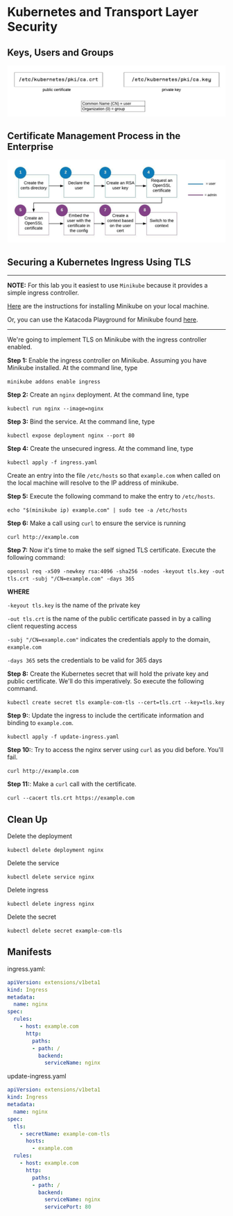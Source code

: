 
# Kubernetes and Transport Layer Security

## Keys, Users and Groups

![certificate-analysis](./images/certs.jpeg)


## Certificate Management Process in the Enterprise

![Certificate Management Process](./images/rbac-process.jpeg)


## Securing a Kubernetes Ingress Using TLS

------

**NOTE:** For this lab you it easiest to use `Minikube` because it provides a simple ingress controller.

[Here](https://kubernetes.io/docs/tasks/tools/install-minikube/) are the instructions for installing Minikube on your local machine.

Or, you can use the  Katacoda Playground for Minikube found [here](https://katacoda.com/courses/kubernetes/kubectl-run-containers).

------

We're going to implement TLS on Minikube with the ingress controller enabled.

**Step 1:** Enable the ingress controller on Minikube. Assuming you have Minikube installed. At the command line, type

`minikube addons enable ingress`

**Step 2:** Create an `nginx` deployment. At the command line, type

`kubectl run nginx --image=nginx`

**Step 3:** Bind the service. At the command line, type

`kubectl expose deployment nginx --port 80`

**Step 4:** Create the unsecured ingress. At the command line, type

`kubectl apply -f ingress.yaml`

Create an entry into the file `/etc/hosts` so that `example.com` when called on the local machine will
resolve to the IP address of minikube.

**Step 5:** Execute the following command to make the entry to `/etc/hosts`.

`echo "$(minikube ip) example.com" | sudo tee -a /etc/hosts`

**Step 6:** Make a call using `curl` to ensure the service is running

`curl http://example.com`

**Step 7:** Now it's time to make the self signed TLS certificate. Execute the following command:

`openssl req -x509 -newkey rsa:4096 -sha256 -nodes -keyout tls.key -out tls.crt -subj "/CN=example.com" -days 365`

**WHERE**

`-keyout tls.key` is the name of the private key

`-out tls.crt` is the name of the public certificate passed in by a calling client requesting access

`-subj "/CN=example.com"` indicates the credentials apply to the domain, `example.com`

`-days 365` sets the credentials to be valid for 365 days

**Step 8:** Create the Kubernetes secret that will hold the private key and public certificate. We'll do
this imperatively. So execute the following command.

`kubectl create secret tls example-com-tls --cert=tls.crt --key=tls.key`

**Step 9:**: Update the ingress to include the certificate information and binding to `example.com`.

`kubectl apply -f update-ingress.yaml`

**Step 10:**: Try to access the nginx server using `curl` as you did before. You'll fail.

`curl http://example.com`

**Step 11:**: Make a `curl` call with the certificate.

`curl --cacert tls.crt https://example.com`

## Clean Up

Delete the deployment

`kubectl delete deployment nginx`

Delete the service

`kubectl delete service nginx`

Delete ingress

`kubectl delete ingress nginx`

Delete the secret

`kubectl delete secret example-com-tls`

## Manifests

ingress.yaml:

```yaml
apiVersion: extensions/v1beta1
kind: Ingress
metadata:
  name: nginx
spec:
  rules:
    - host: example.com
      http:
        paths:
        - path: /
          backend:
            serviceName: nginx
```

update-ingress.yaml
```yaml
apiVersion: extensions/v1beta1
kind: Ingress
metadata:
  name: nginx
spec:
  tls:
    - secretName: example-com-tls
      hosts:
        - example.com
  rules:
    - host: example.com
      http:
        paths:
        - path: /
          backend:
            serviceName: nginx
            servicePort: 80

```





